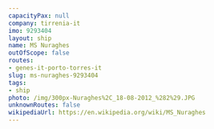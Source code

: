 ```yaml
---
capacityPax: null
company: tirrenia-it
imo: 9293404
layout: ship
name: MS Nuraghes
outOfScope: false
routes:
- genes-it-porto-torres-it
slug: ms-nuraghes-9293404
tags:
- ship
photo: /img/300px-Nuraghes%2C_18-08-2012_%282%29.JPG
unknownRoutes: false
wikipediaUrl: https://en.wikipedia.org/wiki/MS_Nuraghes
---
```

